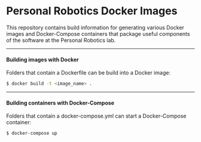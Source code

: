# Personal Robotics Docker Images
This repository contains build information for generating various Docker images and Docker-Compose containers that package useful components of the software at the Personal Robotics lab.

----
#### Building images with Docker

Folders that contain a Dockerfile can be build into a Docker image:

```bash
$ docker build -t <image_name> .
```

----
#### Building containers with Docker-Compose

Folders that contain a docker-compose.yml can start a Docker-Compose container:

```bash
$ docker-compose up
```

[1]: http://docs.docker.com/
[2]: https://docs.docker.com/compose/
